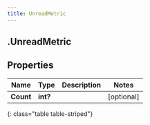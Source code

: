 ```yaml
---
title: UnreadMetric
---
```

## .UnreadMetric

## Properties

|Name | Type | Description | Notes|
|------------ | ------------- | ------------- | -------------|
| **Count** | **int?** |  | [optional] |
{: class="table table-striped"}


